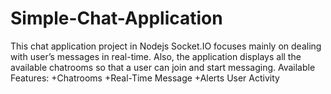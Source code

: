 # Simple-Chat-Application
This chat application project in Nodejs Socket.IO focuses mainly on dealing with user’s messages in real-time. Also, the application displays all the available chatrooms so that a user can join and start messaging.
Available Features:
+Chatrooms
+Real-Time Message
+Alerts User Activity

